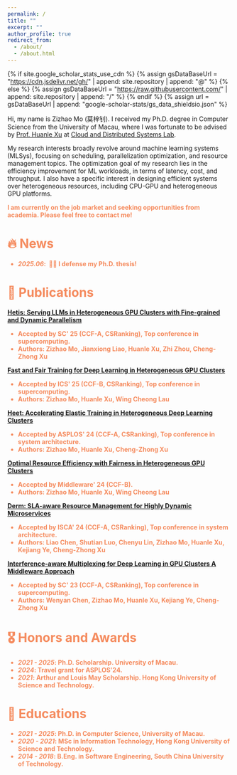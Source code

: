 ```yaml
---
permalink: /
title: ""
excerpt: ""
author_profile: true
redirect_from: 
  - /about/
  - /about.html
---
```


{% if site.google_scholar_stats_use_cdn %}
{% assign gsDataBaseUrl = "https://cdn.jsdelivr.net/gh/" | append: site.repository | append: "@" %}
{% else %}
{% assign gsDataBaseUrl = "https://raw.githubusercontent.com/" | append: site.repository | append: "/" %}
{% endif %}
{% assign url = gsDataBaseUrl | append: "google-scholar-stats/gs_data_shieldsio.json" %}

<span class='anchor' id='about-me'></span>

Hi, my name is Zizhao Mo (莫梓钊). I received my Ph.D. degree in Computer Science from the University of Macau, where I was fortunate to be advised by <a href="https://www.fst.um.edu.mo/personal/huanlexu/">Prof. Huanle Xu</a> at <a href="https://cds-macau.github.io/">Cloud and Distributed Systems Lab</a>. 

My research interests broadly revolve around machine learning systems (MLSys), focusing on scheduling, parallelization optimization, and resource management topics. The optimization goal of my research lies in the efficiency improvement for ML workloads, in terms of latency, cost, and throughput. I also have a specific interest in designing efficient systems over heterogeneous resources, including CPU-GPU and heterogeneous GPU platforms. 

<b><font color="#f58b5e">I am currently on the job market and seeking opportunities from academia. Please feel free to contact me!


# 🔥 News
- *2025.06*: &nbsp;🎉🎉 I defense my Ph.D. thesis! 

# 📝 Publications 

[Hetis: Serving LLMs in Heterogeneous GPU Clusters with Fine-grained and Dynamic Parallelism](https://arxiv.org/pdf/2509.08309)
- Accepted by **SC' 25 (CCF-A, CSRanking)**, Top conference in supercomputing.
- Authors: **Zizhao Mo**, Jianxiong Liao, Huanle Xu, Zhi Zhou, Cheng-Zhong Xu

[Fast and Fair Training for Deep Learning in Heterogeneous GPU Clusters](https://dl.acm.org/doi/pdf/10.1145/3721145.3728488)
- Accepted by **ICS' 25 (CCF-B, CSRanking)**, Top conference in supercomputing.
- Authors: **Zizhao Mo**, Huanle Xu, Wing Cheong Lau

[Heet: Accelerating Elastic Training in Heterogeneous Deep Learning Clusters](https://dl.acm.org/doi/10.1145/3620665.3640375)
- Accepted by **ASPLOS' 24 (CCF-A, CSRanking)**, Top conference in system architecture.
- Authors: **Zizhao Mo**, Huanle Xu, Cheng-Zhong Xu

[Optimal Resource Efficiency with Fairness in Heterogeneous GPU Clusters](https://dl.acm.org/doi/10.1145/3652892.3654792)
- Accepted by **Middleware' 24 (CCF-B)**.
- Authors: **Zizhao Mo**, Huanle Xu, Wing Cheong Lau

[Derm: SLA-aware Resource Management for Highly Dynamic Microservices](https://ieeexplore.ieee.org/document/10609698)
- Accepted by **ISCA' 24 (CCF-A, CSRanking)**, Top conference in system architecture.
- Authors: Liao Chen, Shutian Luo, Chenyu Lin, **Zizhao Mo**, Huanle Xu, Kejiang Ye, Cheng-Zhong Xu

[Interference-aware Multiplexing for Deep Learning in GPU Clusters A Middleware Approach](https://dl.acm.org/doi/10.1145/3581784.3607060)
- Accepted by **SC' 23 (CCF-A, CSRanking)**, Top conference in supercomputing.
- Authors: Wenyan Chen, **Zizhao Mo**, Huanle Xu, Kejiang Ye, Cheng-Zhong Xu

# 🎖 Honors and Awards
- *2021 - 2025*: Ph.D. Scholarship. University of Macau. 
- *2024*: Travel grant for ASPLOS'24. 
- *2021*: Arthur and Louis May Scholarship. Hong Kong University of Science and Technology. 

# 📖 Educations
- *2021 - 2025*: Ph.D. in Computer Science, University of Macau.
- *2020 - 2021*: MSc in Information Technology, Hong Kong University of Science and Technology.
- *2014 - 2018*: B.Eng. in Software Engineering, South China University of Technology.
